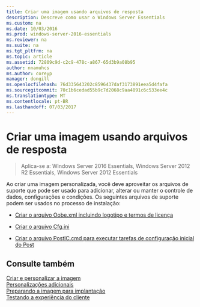 ```yaml
---
title: Criar uma imagem usando arquivos de resposta
description: Descreve como usar o Windows Server Essentials
ms.custom: na
ms.date: 10/03/2016
ms.prod: windows-server-2016-essentials
ms.reviewer: na
ms.suite: na
ms.tgt_pltfrm: na
ms.topic: article
ms.assetid: 72809c9d-c2c9-478c-a867-65d3b9a08b95
author: nnamuhcs
ms.author: coreyp
manager: dongill
ms.openlocfilehash: 76d335643202c8596437daf3173891eea5d4fafa
ms.sourcegitcommit: 70c1b6cedad55b9c7d2068c9aa4891c6c533ee4c
ms.translationtype: MT
ms.contentlocale: pt-BR
ms.lasthandoff: 07/03/2017
---
```

# <a name="create-an-image-by-using-answer-files"></a>Criar uma imagem usando arquivos de resposta

>Aplica-se a: Windows Server 2016 Essentials, Windows Server 2012 R2 Essentials, Windows Server 2012 Essentials

Ao criar uma imagem personalizada, você deve aproveitar os arquivos de suporte que pode ser usado para adicionar, alterar ou manter o controle de dados, configurações e condições. Os seguintes arquivos de suporte podem ser usados no processo de instalação:  
  
-   [Criar o arquivo Oobe.xml incluindo logotipo e termos de licença](Create-the-Oobe.xml-File-Including-Logo-and-EULA.md)  
  
-   [Criar o arquivo Cfg.ini](Create-the-Cfg.ini-File.md)  
  
-   [Criar o arquivo PostIC.cmd para executar tarefas de configuração inicial do Post](Create-the-PostIC.cmd-File-for-Running-Post-Initial-Configuration-Tasks.md)  
  
## <a name="see-also"></a>Consulte também  
 [Criar e personalizar a imagem](Creating-and-Customizing-the-Image.md)   
 [Personalizações adicionais](Additional-Customizations.md)   
 [Preparando a imagem para implantação](Preparing-the-Image-for-Deployment.md)   
 [Testando a experiência do cliente](Testing-the-Customer-Experience.md)